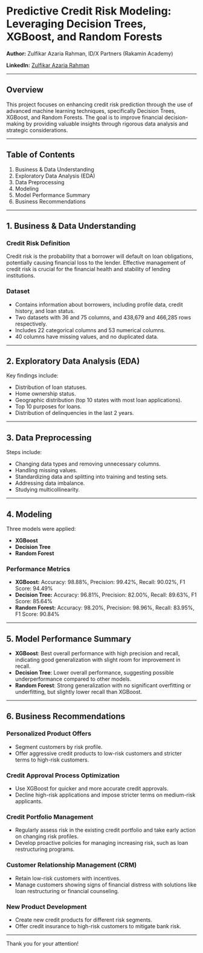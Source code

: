 # Predictive Credit Risk Modeling: Leveraging Decision Trees, XGBoost, and Random Forests

**Author:** Zulfikar Azaria Rahman, ID/X Partners (Rakamin Academy)

**LinkedIn:** [Zulfikar Azaria Rahman](https://www.linkedin.com/in/zulfikar-azaria-rahman/)

---

## Overview
This project focuses on enhancing credit risk prediction through the use of advanced machine learning techniques, specifically Decision Trees, XGBoost, and Random Forests. The goal is to improve financial decision-making by providing valuable insights through rigorous data analysis and strategic considerations.

---

## Table of Contents
1. Business & Data Understanding
2. Exploratory Data Analysis (EDA)
3. Data Preprocessing
4. Modeling
5. Model Performance Summary
6. Business Recommendations

---

## 1. Business & Data Understanding

### Credit Risk Definition
Credit risk is the probability that a borrower will default on loan obligations, potentially causing financial loss to the lender. Effective management of credit risk is crucial for the financial health and stability of lending institutions.

### Dataset
- Contains information about borrowers, including profile data, credit history, and loan status.
- Two datasets with 36 and 75 columns, and 438,679 and 466,285 rows respectively.
- Includes 22 categorical columns and 53 numerical columns.
- 40 columns have missing values, and no duplicated data.

---

## 2. Exploratory Data Analysis (EDA)
Key findings include:
- Distribution of loan statuses.
- Home ownership status.
- Geographic distribution (top 10 states with most loan applications).
- Top 10 purposes for loans.
- Distribution of delinquencies in the last 2 years.

---

## 3. Data Preprocessing
Steps include:
- Changing data types and removing unnecessary columns.
- Handling missing values.
- Standardizing data and splitting into training and testing sets.
- Addressing data imbalance.
- Studying multicollinearity.

---

## 4. Modeling
Three models were applied:
- **XGBoost**
- **Decision Tree**
- **Random Forest**

### Performance Metrics
- **XGBoost:** Accuracy: 98.88%, Precision: 99.42%, Recall: 90.02%, F1 Score: 94.49%
- **Decision Tree:** Accuracy: 96.81%, Precision: 82.00%, Recall: 89.63%, F1 Score: 85.64%
- **Random Forest:** Accuracy: 98.20%, Precision: 98.96%, Recall: 83.95%, F1 Score: 90.84%

---

## 5. Model Performance Summary
- **XGBoost**: Best overall performance with high precision and recall, indicating good generalization with slight room for improvement in recall.
- **Decision Tree**: Lower overall performance, suggesting possible underperformance compared to other models.
- **Random Forest**: Strong generalization with no significant overfitting or underfitting, but slightly lower recall than XGBoost.

---

## 6. Business Recommendations
### Personalized Product Offers
- Segment customers by risk profile.
- Offer aggressive credit products to low-risk customers and stricter terms to high-risk customers.

### Credit Approval Process Optimization
- Use XGBoost for quicker and more accurate credit approvals.
- Decline high-risk applications and impose stricter terms on medium-risk applicants.

### Credit Portfolio Management
- Regularly assess risk in the existing credit portfolio and take early action on changing risk profiles.
- Develop proactive policies for managing increasing risk, such as loan restructuring programs.

### Customer Relationship Management (CRM)
- Retain low-risk customers with incentives.
- Manage customers showing signs of financial distress with solutions like loan restructuring or financial counseling.

### New Product Development
- Create new credit products for different risk segments.
- Offer credit insurance to high-risk customers to mitigate bank risk.

---

Thank you for your attention!
